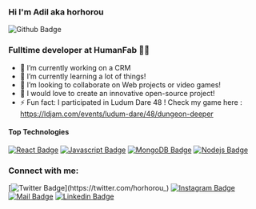### Hi I'm Adil aka horhorou
![Github Badge](https://img.shields.io/github/followers/horhorou?style=social)

### Fulltime developer at HumanFab 👨‍💻
- 🔭 I’m currently working on a CRM
- 🌱 I’m currently learning a lot of things!
- 👯 I’m looking to collaborate on Web projects or video games!
- 💭 I would love to create an innovative open-source project!
- ⚡ Fun fact: I participated in Ludum Dare 48 ! Check my game here : https://ldjam.com/events/ludum-dare/48/dungeon-deeper


#### Top Technologies
[![React Badge](https://img.shields.io/badge/-React-61DBFB?style=for-the-badge&labelColor=black&logo=react&logoColor=61DBFB)](#)
[![Javascript Badge](https://img.shields.io/badge/-Javascript-F0DB4F?style=for-the-badge&labelColor=black&logo=javascript&logoColor=F0DB4F)](#)
[![MongoDB Badge](https://img.shields.io/badge/-MongoDB-52a843?style=for-the-badge&labelColor=black&logo=mongodb)](#)
[![Nodejs Badge](https://img.shields.io/badge/-Nodejs-3C873A?style=for-the-badge&labelColor=black&logo=nodejs&logoColor=3C873A)](#) 

### Connect with me:

[![Twitter Badge](https://img.shields.io/badge/-@horhorou__-1ca0f1?style=flat&labelColor=1ca0f1&logo=twitter&logoColor=white&link=https://twitter.com/horhorou_)](https://twitter.com/horhorou_) [![Instagram Badge](https://img.shields.io/badge/-@horhorou-e84393?style=flat&labelColor=e84393&logo=instagram&logoColor=white)](https://instagram.com/horhorou) [![Mail Badge](https://img.shields.io/badge/-adil.basri-c0392b?style=flat&labelColor=c0392b&logo=gmail&logoColor=white)](mailto:adil.basri98@gmail.com) [![Linkedin Badge](https://img.shields.io/badge/-Adil-0e76a8?style=flat&labelColor=0e76a8&logo=linkedin&logoColor=white)](https://www.linkedin.com/in/adil-basri/)
<br />
